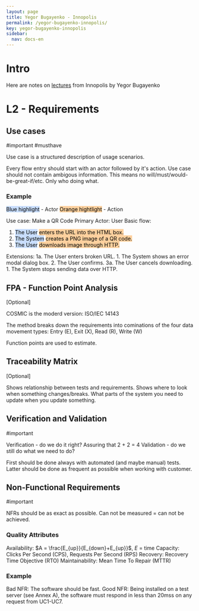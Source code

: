 ```yaml
---
layout: page
title: Yegor Bugayenko - Innopolis
permalink: /yegor-bugayenko-innopolis/
key: yegor-bugayenko-innopolis
sidebar:
  nav: docs-en
---
```


# Intro
Here are notes on [lectures](https://www.youtube.com/playlist?list=PLaIsQH4uc08woJKRAA7mmjs9fU0jeKjjM) from Innopolis by Yegor Bugayenko

# L2 - Requirements

## Use cases
#important #musthave

Use case is a structured description of usage scenarios.

Every flow entry should start with an actor followed by it's action.
Use case should not contain ambigous information. This means no
will/must/would-be-great-if/etc. Only who doing what.

### Example
<mark style="background: #ADCCFFA6;">Blue highlight</mark> - Actor
<mark style="background: #FFB86CA6;">Orange hightlight</mark> - Action

Use case: Make a QR Code
Primary Actor: User
Basic flow:
1. <mark style="background: #ADCCFFA6;">The User</mark> <mark style="background: #FFB86CA6;">enters the URL into the HTML box.</mark>
2. <mark style="background: #ADCCFFA6;">The System</mark> <mark style="background: #FFB86CA6;">creates a PNG image of a QR code.</mark> 
3. <mark style="background: #ADCCFFA6;">The User</mark> <mark style="background: #FFB86CA6;">downloads image through HTTP.</mark> 

Extensions:
	1a. The User enters broken URL.
		1. The System shows an error modal dialog box.
		2. The User confirms.
	3a. The User cancels downloading.
		1. The System stops sending data over HTTP.

## FPA - Function Point Analysis
\[Optional]

COSMIC is the moderd version: ISO/IEC 14143

The method breaks down the requirements into cominations of the four
data movement types: Entry (E), Exit (X), Read (R), Write (W)

Function points are used to estimate.

## Traceability Matrix
\[Optional]

Shows relationship between tests and requirements.
Shows where to look when something changes/breaks. What parts of the
system you need to update when you update something.

## Verification and Validation
#important 

Verification - do we do it right? Assuring that 2 + 2 = 4
Validation - do we still do what we need to do?

First should be done always with automated (and maybe manual) tests.
Latter should be done as frequent as possible when working with customer.

## Non-Functional Requirements
#important 

NFRs should be as exact as possible. Can not be measured = can not be achieved.

### Quality Attributes
Availability: $A = \frac{E_{up}}{E_{down}+E_{up}}$, $E$ = time
Capacity: Clicks Per Second (CPS), Requests Per Second (RPS)
Recovery: Recovery Time Objective (RTO)
Maintainability: Mean Time To Repair (MTTR)

### Example
 Bad NFR:
 The software should be fast.
 Good NFR:
 Being installed on a test server (see Annex A), the software must
 respond in less than 20mss on any request from UC1-UC7.

 